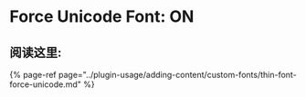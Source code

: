 # Force Unicode Font: ON

## 阅读这里:

{% page-ref page="../plugin-usage/adding-content/custom-fonts/thin-font-force-unicode.md" %}



